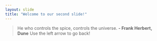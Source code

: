 ```yaml
---
layout: slide
title: "Welcome to our second slide!"
---
```

> He who controls the spice, controls the universe.
> __- Frank Herbert, Dune__
Use the left arrow to go back!
